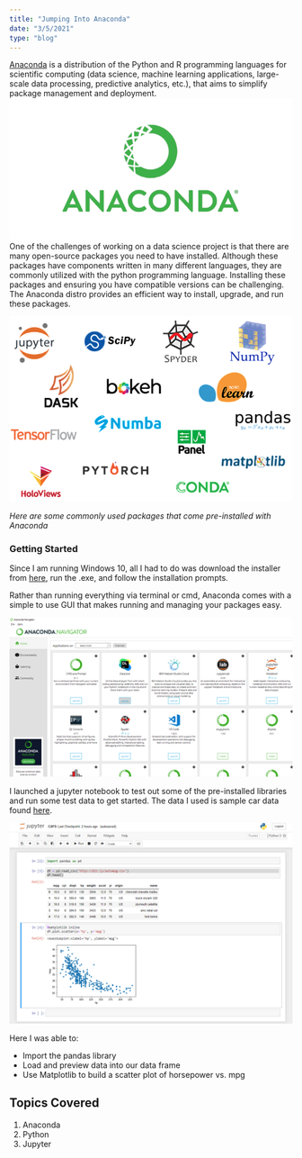 ```yaml
---
title: "Jumping Into Anaconda"
date: "3/5/2021"
type: "blog"
---
```


[Anaconda](https://en.wikipedia.org/wiki/Anaconda_(Python_distribution))  is a distribution of the Python and R programming languages for scientific computing (data science, machine learning applications, large-scale data processing, predictive analytics, etc.), that aims to simplify package management and deployment.
![cond](conda.png)
One of the challenges of working on a data science project is that there are many open-source packages you need to have installed. 
Although these packages have components written in many different languages, they are commonly utilized with the python programming language. Installing these packages and ensuring you have compatible versions can be challenging.
The Anaconda distro provides an efficient way to install, upgrade, and run these packages.
 

![pack](packa.png)


*Here are some commonly used packages that come pre-installed with Anaconda*

<h3>Getting Started</h3>

Since I am running Windows 10, all I had to do was download the installer from [here](https://www.anaconda.com/products/individual#windows), run the .exe, and follow the installation prompts.

Rather than running everything via terminal or cmd, Anaconda comes with a simple to use GUI that makes running and managing your packages easy.

![start](get.png)

I launched a jupyter notebook to test out some of the pre-installed libraries and run some test data to get started.
The data I used is sample car data found [here](http://bit.ly/autompg-csv).

 ![start](exam.png)

Here I was able to:
* Import the pandas library
* Load and preview data into our data frame
* Use Matplotlib to build a scatter plot of horsepower vs. mpg


## Topics Covered

1. Anaconda
2. Python
3. Jupyter

